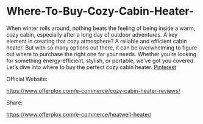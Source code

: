 # Where-To-Buy-Cozy-Cabin-Heater-

When winter rolls around, nothing beats the feeling of being inside a warm, cozy cabin, especially after a long day of outdoor adventures. A key element in creating that cozy atmosphere? A reliable and efficient cabin heater. But with so many options out there, it can be overwhelming to figure out where to purchase the right one for your needs. Whether you’re looking for something energy-efficient, stylish, or portable, we’ve got you covered. Let’s dive into where to buy the perfect cozy cabin heater. [Pinterest](https://in.pinterest.com/pin/977562662872019560)

Official Website:

https://www.offerplox.com/e-commerce/cozy-cabin-heater-reviews/ 

Share:

https://www.offerplox.com/e-commerce/heatwell-heater/ 

